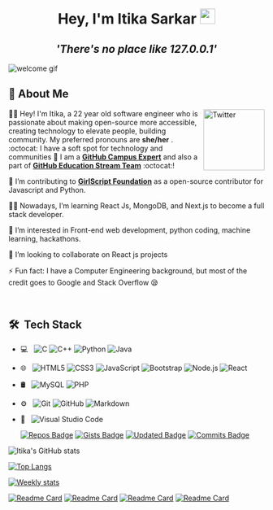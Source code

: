 <h1 align="center">Hey, I'm Itika Sarkar <img src="https://raw.githubusercontent.com/aemmadi/aemmadi/master/wave.gif" width="30px"></h1>
<h2 align="center"><i><strong>'There's no place like 127.0.0.1'</strong></i></h2>
<img src="Profile.gif" alt="welcome gif">
<br>
<h2> 👋 About Me </h2>

<a href="https://www.linkedin.com/in/itikasarkar21" target="_blank"><img src="https://cdn2.iconfinder.com/data/icons/social-media-2199/64/social_media_isometric_14-linkedin-512.png" height="120px" width="120px" alt="Twitter" align="right"></a>
👩‍🎓 Hey! I'm Itika, a 22 year old software engineer who is passionate about making open-source more accessible, creating technology to elevate people, building community. My preferred pronouns are **she/her** .
<br>
:octocat: I have a soft spot for technology and communities 💖 I am a [**GitHub Campus Expert**](https://githubcampus.expert) and also a part of [**GitHub Education Stream Team**](https://github.blog/2021-03-25-introducing-the-github-education-stream-team/) :octocat:! 

💖 I’m contributing to [**GirlScript Foundation**](https://github.com/girlscript/winter-of-contributing) as a open-source contributor for Javascript and Python. 

👩‍💻 Nowadays, I’m learning React Js, MongoDB, and Next.js to become a full stack developer.  

👀 I’m interested in Front-end web development, python coding, machine learning, hackathons.

💞️ I’m looking to collaborate on React js projects

⚡ Fun fact: I have a Computer Engineering background, but most of the credit goes to Google and Stack Overflow 😪

<br>

## 🛠 &nbsp;Tech Stack

- 💻 &nbsp;
  ![C](https://img.shields.io/badge/-C-333333?style=flat&logo=C%2B%2B&logoColor=00599C)
  ![C++](https://img.shields.io/badge/-C++-333333?style=flat&logo=C%2B%2B&logoColor=00599C)
  ![Python](https://img.shields.io/badge/-Python-333333?style=flat&logo=python)
  ![Java](https://img.shields.io/badge/-Java-333333?style=flat&logo=Java&logoColor=007396) 
- 🌐 &nbsp;
  ![HTML5](https://img.shields.io/badge/-HTML5-333333?style=flat&logo=HTML5)
  ![CSS3](https://img.shields.io/badge/-CSS-333333?style=flat&logo=CSS3&logoColor=1572B6)
  ![JavaScript](https://img.shields.io/badge/-JavaScript-333333?style=flat&logo=javascript)
  ![Bootstrap](https://img.shields.io/badge/-Bootstrap-333333?style=flat&logo=bootstrap&logoColor=563D7C)
  ![Node.js](https://img.shields.io/badge/-Node.js-333333?style=flat&logo=node.js)
  ![React](https://img.shields.io/badge/-React-333333?style=flat&logo=react)
- 🛢 &nbsp;
  ![MySQL](https://img.shields.io/badge/-MySQL-333333?style=flat&logo=mysql)
  ![PHP](https://img.shields.io/badge/-PHP-333333?style=flat&logo=php)
- ⚙️ &nbsp;
  ![Git](https://img.shields.io/badge/-Git-333333?style=flat&logo=git)
  ![GitHub](https://img.shields.io/badge/-GitHub-333333?style=flat&logo=github)
  ![Markdown](https://img.shields.io/badge/-Markdown-333333?style=flat&logo=markdown)
- 🔧 &nbsp;
  ![Visual Studio Code](https://img.shields.io/badge/-Visual%20Studio%20Code-333333?style=flat&logo=visual-studio-code&logoColor=007ACC)
  
  [![Repos Badge](https://badges.pufler.dev/repos/itika1)](https://badges.pufler.dev)
  [![Gists Badge](https://badges.pufler.dev/gists/puf17640)](https://badges.pufler.dev)
  [![Updated Badge](https://badges.pufler.dev/updated/itika1/itika1)](https://badges.pufler.dev)
  [![Commits Badge](https://badges.pufler.dev/commits/monthly/)](https://badges.pufler.dev)



  
![Itika's GitHub stats](https://github-readme-stats.vercel.app/api?username=itika1&show_icons=true&theme=dark)

[![Top Langs](https://github-readme-stats.vercel.app/api/top-langs/?username=itika1&layout=compact)](https://github.com/itika1/github-readme-stats)

[![Weekly stats](https://github-readme-stats.vercel.app/api/wakatime?username=willianrod&layout=compact)](https://github.com/itika1/github-readme-stats)


[![Readme Card](https://github-readme-stats.vercel.app/api/pin/?username=itika1&repo=MicrosoftStockPricePrediction&show_owner=true)](https://github.com/itika1/MicrosoftStockPricePrediction) [![Readme Card](https://github-readme-stats.vercel.app/api/pin/?username=itika1&repo=ecommerce_flipkart&show_owner=true)](https://github.com/itika1/ecommerce_flipkart) [![Readme Card](https://github-readme-stats.vercel.app/api/pin/?username=itika1&repo=PathShala&show_owner=true)](https://github.com/itika1/PathShala) [![Readme Card](https://github-readme-stats.vercel.app/api/pin/?username=itika1&repo=DriveSealProject&show_owner=true)](https://github.com/itika1/DriveSealProject) 

<!---
itika1/itika1 is a ✨ special ✨ repository because its `README.md` (this file) appears on your GitHub profile.
You can click the Preview link to take a look at your changes.
--->
